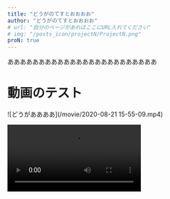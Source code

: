 ```yaml
---
title: "どうがのてすとおおおお"
author: "どうがのてすとおおおお"
# url: "自分のページがあればここにURL入れてください"
# img: "/posts_icon/projectN/ProjectN.png"
proN: true
---
```


ああああああああああああああああああああああああ

# 動画のテスト

![どうがああああ](/movie/2020-08-21 15-55-09.mp4)

<video src="/movie/2020-08-21 15-55-09.mp4" type="video/mp4" controls></video>
